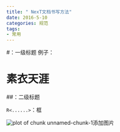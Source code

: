 ```yaml
---
title: " NexT文档书写方法"
date: 2016-5-10
categories: 规范
tags:
- 常用
---
```




#：一级标题
例子：
# 素衣天涯
##：二级标题

```R<......>```：框

![plot of chunk unnamed-chunk-1](/figures/unnamed-chunk-1-1.png)添加图片

